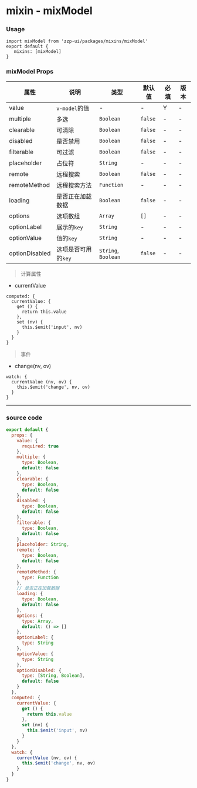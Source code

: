 # mixin - mixModel

### Usage
```
import mixModel from 'zzp-ui/packages/mixins/mixModel'
export default {
   mixins: [mixModel]
}
```

### mixModel Props 

| 属性 | 说明 | 类型 | 默认值 | 必填 | 版本 |
| ---- | ---- | ---- | ---- | ---- | ---- |
| value | `v-model`的值 | - | - | Y | - |
| multiple | 多选 | `Boolean` | `false` | - | - |
| clearable | 可清除 | `Boolean` | `false` | - | - |
| disabled | 是否禁用 | `Boolean` | `false` | - | - |
| filterable | 可过滤 | `Boolean` | `false` | - | - |
| placeholder | 占位符 | `String` | - | - | - |
| remote | 远程搜索 | `Boolean` | `false` | - | - |
| remoteMethod | 远程搜索方法 | `Function` | - | - | - |
| loading | 是否正在加载数据 | `Boolean` | `false` | - | - |
| options | 选项数组 | `Array` | `[]` | - | - |
| optionLabel | 展示的`key` | `String` | - | - | - |
| optionValue | 值的`key` | `String` | - | - | - |
| optionDisabled | 选项是否可用的`key` | `String`, `Boolean` | `false` | - | - |


> 计算属性

* currentValue

```
computed: {
  currentValue: {
    get () {
      return this.value
    },
    set (nv) {
      this.$emit('input', nv)
    }
  }
}
```

> 事件
* change(nv, ov)

```
watch: {
  currentValue (nv, ov) {
    this.$emit('change', nv, ov)
  }
}
```

--- 

### source code
```javascript
export default {
  props: {
    value: {
      required: true
    },
    multiple: {
      type: Boolean,
      default: false
    },
    clearable: {
      type: Boolean,
      default: false
    },
    disabled: {
      type: Boolean,
      default: false
    },
    filterable: {
      type: Boolean,
      default: false
    },
    placeholder: String,
    remote: {
      type: Boolean,
      default: false
    },
    remoteMethod: {
      type: Function
    },
    // 是否正在加载数据
    loading: {
      type: Boolean,
      default: false
    },
    options: {
      type: Array,
      default: () => []
    },
    optionLabel: {
      type: String
    },
    optionValue: {
      type: String
    },
    optionDisabled: {
      type: [String, Boolean],
      default: false
    }
  },
  computed: {
    currentValue: {
      get () {
        return this.value
      },
      set (nv) {
        this.$emit('input', nv)
      }
    }
  },
  watch: {
    currentValue (nv, ov) {
      this.$emit('change', nv, ov)
    }
  }
}

```
